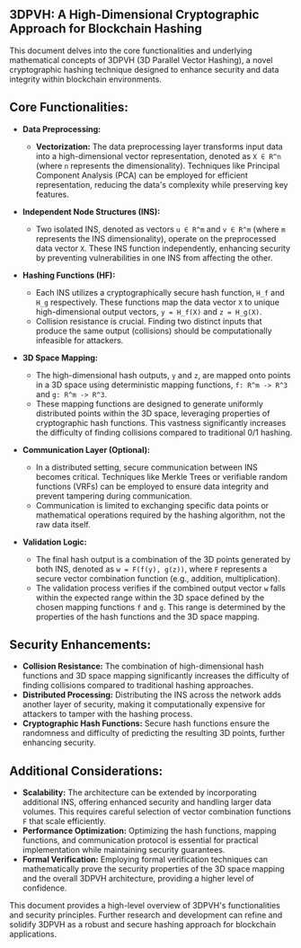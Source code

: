 ## 3DPVH: A High-Dimensional Cryptographic Approach for Blockchain Hashing

This document delves into the core functionalities and underlying mathematical concepts of 3DPVH (3D Parallel Vector Hashing), a novel cryptographic hashing technique designed to enhance security and data integrity within blockchain environments.

## Core Functionalities:

* **Data Preprocessing:**
    * **Vectorization:** The data preprocessing layer transforms input data into a high-dimensional vector representation, denoted as `X ∈ R^n` (where `n` represents the dimensionality). Techniques like Principal Component Analysis (PCA) can be employed for efficient representation, reducing the data's complexity while preserving key features.

* **Independent Node Structures (INS):**
    * Two isolated INS, denoted as vectors `u ∈ R^m` and `v ∈ R^m` (where `m` represents the INS dimensionality), operate on the preprocessed data vector `X`. These INS function independently, enhancing security by preventing vulnerabilities in one INS from affecting the other.

* **Hashing Functions (HF):**
    * Each INS utilizes a cryptographically secure hash function, `H_f` and `H_g` respectively. These functions map the data vector `X` to unique high-dimensional output vectors, `y = H_f(X)` and `z = H_g(X)`.
    * Collision resistance is crucial. Finding two distinct inputs that produce the same output (collisions) should be computationally infeasible for attackers.

* **3D Space Mapping:**
    * The high-dimensional hash outputs, `y` and `z`, are mapped onto points in a 3D space using deterministic mapping functions, `f: R^m -> R^3` and `g: R^m -> R^3`.
    * These mapping functions are designed to generate uniformly distributed points within the 3D space, leveraging properties of cryptographic hash functions. This vastness significantly increases the difficulty of finding collisions compared to traditional 0/1 hashing.

* **Communication Layer (Optional):**
    * In a distributed setting, secure communication between INS becomes critical. Techniques like Merkle Trees or verifiable random functions (VRFs) can be employed to ensure data integrity and prevent tampering during communication.
    * Communication is limited to exchanging specific data points or mathematical operations required by the hashing algorithm, not the raw data itself.

* **Validation Logic:**
    * The final hash output is a combination of the 3D points generated by both INS, denoted as `w = F(f(y), g(z))`, where `F` represents a secure vector combination function (e.g., addition, multiplication).
    * The validation process verifies if the combined output vector `w` falls within the expected range within the 3D space defined by the chosen mapping functions `f` and `g`. This range is determined by the properties of the hash functions and the 3D space mapping.

## Security Enhancements:

* **Collision Resistance:** The combination of high-dimensional hash functions and 3D space mapping significantly increases the difficulty of finding collisions compared to traditional hashing approaches.
* **Distributed Processing:** Distributing the INS across the network adds another layer of security, making it computationally expensive for attackers to tamper with the hashing process.
* **Cryptographic Hash Functions:** Secure hash functions ensure the randomness and difficulty of predicting the resulting 3D points, further enhancing security.

## Additional Considerations:

* **Scalability:** The architecture can be extended by incorporating additional INS, offering enhanced security and handling larger data volumes. This requires careful selection of vector combination functions `F` that scale efficiently.
* **Performance Optimization:** Optimizing the hash functions, mapping functions, and communication protocol is essential for practical implementation while maintaining security guarantees.
* **Formal Verification:** Employing formal verification techniques can mathematically prove the security properties of the 3D space mapping and the overall 3DPVH architecture, providing a higher level of confidence.

This document provides a high-level overview of 3DPVH's functionalities and security principles. Further research and development can refine and solidify 3DPVH as a robust and secure hashing approach for blockchain applications.
